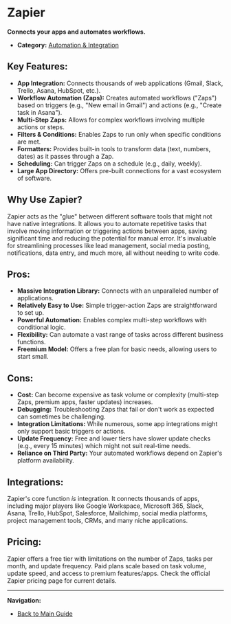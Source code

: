 # Zapier

**Connects your apps and automates workflows.**

*   **Category:** [Automation & Integration](../category-overview/automation-integration-overview.md)

## Key Features:

*   **App Integration:** Connects thousands of web applications (Gmail, Slack, Trello, Asana, HubSpot, etc.).
*   **Workflow Automation (Zaps):** Creates automated workflows ("Zaps") based on triggers (e.g., "New email in Gmail") and actions (e.g., "Create task in Asana").
*   **Multi-Step Zaps:** Allows for complex workflows involving multiple actions or steps.
*   **Filters & Conditions:** Enables Zaps to run only when specific conditions are met.
*   **Formatters:** Provides built-in tools to transform data (text, numbers, dates) as it passes through a Zap.
*   **Scheduling:** Can trigger Zaps on a schedule (e.g., daily, weekly).
*   **Large App Directory:** Offers pre-built connections for a vast ecosystem of software.

## Why Use Zapier?

Zapier acts as the "glue" between different software tools that might not have native integrations. It allows you to automate repetitive tasks that involve moving information or triggering actions between apps, saving significant time and reducing the potential for manual error. It's invaluable for streamlining processes like lead management, social media posting, notifications, data entry, and much more, all without needing to write code.

## Pros:

*   **Massive Integration Library:** Connects with an unparalleled number of applications.
*   **Relatively Easy to Use:** Simple trigger-action Zaps are straightforward to set up.
*   **Powerful Automation:** Enables complex multi-step workflows with conditional logic.
*   **Flexibility:** Can automate a vast range of tasks across different business functions.
*   **Freemium Model:** Offers a free plan for basic needs, allowing users to start small.

## Cons:

*   **Cost:** Can become expensive as task volume or complexity (multi-step Zaps, premium apps, faster updates) increases.
*   **Debugging:** Troubleshooting Zaps that fail or don't work as expected can sometimes be challenging.
*   **Integration Limitations:** While numerous, some app integrations might only support basic triggers or actions.
*   **Update Frequency:** Free and lower tiers have slower update checks (e.g., every 15 minutes) which might not suit real-time needs.
*   **Reliance on Third Party:** Your automated workflows depend on Zapier's platform availability.

## Integrations:

Zapier's core function *is* integration. It connects thousands of apps, including major players like Google Workspace, Microsoft 365, Slack, Asana, Trello, HubSpot, Salesforce, Mailchimp, social media platforms, project management tools, CRMs, and many niche applications.

## Pricing:

Zapier offers a free tier with limitations on the number of Zaps, tasks per month, and update frequency. Paid plans scale based on task volume, update speed, and access to premium features/apps. Check the official Zapier pricing page for current details.

---

**Navigation:**

*   [Back to Main Guide](../README.md)
